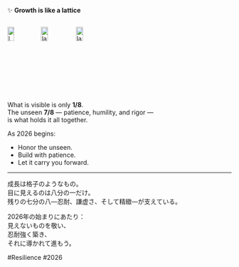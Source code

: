 ✨ **Growth is like a lattice**

<div style="display:flex; flex-wrap:wrap; gap:10px;">

  <!-- Image 1 -->
  <img src="/alvin-site/JPG_VID/AC1.jpg?v=1" 
       alt="lattice1" 
       width="48%">

  <!-- Image 2 -->
  <img src="/alvin-site/JPG_VID/AC2.jpg?v=1" 
       alt="lattice2" 
       width="48%">

  <!-- Image 3 -->
  <img src="/alvin-site/JPG_VID/AC3.jpg?v=1" 
       alt="lattice3" 
       width="48%">

</div>


What is visible is only **1/8**.  
The unseen **7/8** — patience, humility, and rigor —  
is what holds it all together.  

As 2026 begins:  
- Honor the unseen.  
- Build with patience.  
- Let it carry you forward.  

---

成長は格子のようなもの。  
目に見えるのは八分の一だけ。  
残りの七分の八―忍耐、謙虚さ、そして精緻―が支えている。  

2026年の始まりにあたり：  
見えないものを敬い、  
忍耐強く築き、  
それに導かれて進もう。  

#Resilience #2026
